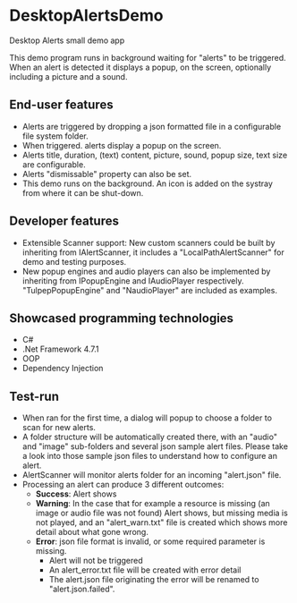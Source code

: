 # DesktopAlertsDemo
Desktop Alerts small demo app

This demo program runs in background waiting for "alerts" to be triggered. When an alert is detected it displays a popup, on the screen, optionally including a picture and a sound.

## End-user features
  - Alerts are triggered by dropping a json formatted file in a configurable file system folder.
  - When triggered. alerts display a popup on the screen.
  - Alerts title, duration, (text) content, picture, sound, popup size, text size are configurable.
  - Alerts "dismissable" property can also be set.
  - This demo runs on the background. An icon is added on the systray from where it can be shut-down.
  
## Developer features
  - Extensible Scanner support: New custom scanners could be built by inheriting from IAlertScanner, it includes a "LocalPathAlertScanner" for demo and testing purposes.
  - New popup engines and audio players can also be implemented by inheriting from IPopupEngine and IAudioPlayer respectively. "TulpepPopupEngine" and "NaudioPlayer" are included as examples.

## Showcased programming technologies  
  - C#
  - .Net Framework 4.7.1
  - OOP
  - Dependency Injection
  
## Test-run
  - When ran for the first time, a dialog will popup to choose a folder to scan for new alerts.
  - A folder structure will be automatically created there, with an "audio" and "image" sub-folders and several json sample alert files. Please take a look into those sample json files to understand how to configure an alert.
  - AlertScanner will monitor alerts folder for an incoming "alert.json" file.
  - Processing an alert can produce 3 different outcomes:
    - **Success**: Alert shows
    - **Warning**: In the case that for example a resource is missing (an image or audio file was not found) Alert shows, but missing media is not played, and an "alert_warn.txt" file is created which shows more detail about what gone wrong.
    - **Error**: json file format is invalid, or some required parameter is missing. 
      - Alert will not be triggered
      - An alert_error.txt file will be created with error detail
      - The alert.json file originating the error will be renamed to "alert.json.failed".
      
  
  

